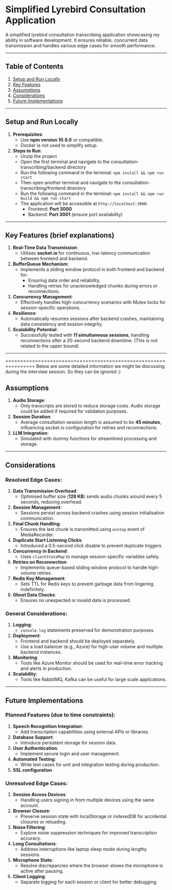 # Simplified Lyrebird Consultation Application

A simplified lyrebird consultation transcribing application showcasing my ability in software development. It ensures reliable, concurrent data transmission and handles various edge cases for smooth performance.

---

## Table of Contents

1. [Setup and Run Locally](#setup-and-run-locally)
2. [Key Features](#key-features)
3. [Assumptions](#assumptions)
4. [Considerations](#considerations)
5. [Future Implementations](#future-implementations)

---

## Setup and Run Locally

1. **Prerequisites**:
    - Use **npm version 10.9.0** or compatible.
    - Docker is not used to simplify setup.
2. **Steps to Run**:
    - Unzip the project
    - Open the first terminal and navigate to the consultation-transcribing/backend directory
    - Run the following command in the terminal:
      `npm install && npm run start` 
    - Then open another terminal and navigate to the consultation-transcribing/frontend directory
    - Run the following command in the terminal:
      `npm install && npm run build && npm run start`
	- The application will be accessible at `http://localhost:3000`:
		- Frontend: **Port 3000**
		- Backend: **Port 3001** (ensure port availability)

---

## Key Features (brief explanations)

1. **Real-Time Data Transmission**:
    - Utilises **socket.io** for continuous, low-latency communication between frontend and backend.
2. **BufferQueue Mechanism**:
    - Implements a sliding window protocol in both frontend and backend for:
        - Ensuring data order and reliability.
        - Handling retries for unacknowledged chunks during errors or reconnections.
3. **Concurrency Management**:
    - Effectively handles high-concurrency scenarios with Mutex locks for session-specific operations.
4. **Resilience**:
    - Automatically resumes sessions after backend crashes, maintaining data consistency and session integrity.
5. **Scalability Potential**:
    - Successfully tested with **11 simultaneous sessions**, handling reconnections after a 20-second backend downtime. (This is not related to the upper bound)

---

================================================================
Below are some detailed information we might be discussing during the interview session. So they can be ignored :)
## Assumptions

1. **Audio Storage**:
    - Only transcripts are stored to reduce storage costs. Audio storage could be added if required for validation purposes.
2. **Session Duration**:
    - Average consultation session length is assumed to be **45 minutes**, influencing socket.io configuration for retries and reconnections.
3. **LLM Integration**:
    - Simulated with dummy functions for streamlined processing and storage.

---

## Considerations

### Resolved Edge Cases:

1. **Data Transmission Overhead**:
    - Optimised buffer size (**128 KB**) sends audio chunks around every 5 seconds, reducing overhead.
2. **Session Management**:
    - Sessions persist across backend crashes using session initialisation communication.
3. **Final Chunk Handling**:
    - Ensures the last chunk is transmitted using `onstop` event of MediaRecorder.
4. **Duplicate Start Listening Clicks**:
    - Introduced a 0.5-second click disable to prevent duplicate triggers.
5. **Concurrency in Backend**:
    - Uses `clientStateMap` to manage session-specific variables safely.
6. **Retries on Reconnection**:
    - Implements queue-based sliding window protocol to handle high-volume retries.
7. **Redis Key Management**:
    - Sets TTL for Redis keys to prevent garbage data from lingering indefinitely.
8. **Ghost Data Checks**:
    - Ensures no unexpected or invalid data is processed.

### General Considerations:

1. **Logging**:
    - `console.log` statements preserved for demonstration purposes.
2. **Deployment**:
    - Frontend and backend should be deployed separately.
    - Use a load balancer (e.g., Azure) for high-user volume and multiple backend instances.
3. **Monitoring**:
    - Tools like Azure Monitor should be used for real-time error tracking and alerts in production.
4. **Scalability**:
	+ Tools like RabbitMQ,  Kafka can be useful for large scale applications.

---

## Future Implementations

### Planned Features (due to time constraints):

1. **Speech Recognition Integration**:
    - Add transcription capabilities using external APIs or libraries.
2. **Database Support**:
    - Introduce persistent storage for session data.
3. **User Authentication**:
    - Implement secure login and user management.
4. **Automated Testing**:
    - Write test cases for unit and integration testing during production.
5. **SSL configuration**

### Unresolved Edge Cases:

1. **Session Across Devices**:
    - Handling users signing in from multiple devices using the same account.
2. **Browser Closure**:
    - Preserve session state with localStorage or indexedDB for accidental closures or reloading.
3. **Noise Filtering**:
    - Explore noise suppression techniques for improved transcription accuracy.
4. **Long Consultations**:
    - Address interruptions like laptop sleep mode during lengthy sessions.
5. **Microphone State**:
    - Resolve discrepancies where the browser shows the microphone is active after pausing.
6. **Client Logging**:
    - Separate logging for each session or client for better debugging.